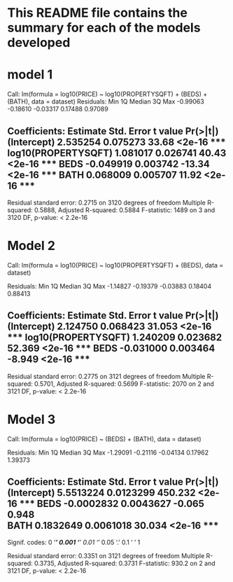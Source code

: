 # This README file contains the summary for each of the models developed

# model 1

Call:
lm(formula = log10(PRICE) ~ log10(PROPERTYSQFT) + (BEDS) + (BATH), 
    data = dataset)
Residuals:
     Min       1Q   Median       3Q      Max 
-0.99063 -0.18610 -0.03317  0.17488  0.97089 

Coefficients:
                     Estimate Std. Error t value Pr(>|t|)    
(Intercept)          2.535254   0.075273   33.68   <2e-16 ***
log10(PROPERTYSQFT)  1.081017   0.026741   40.43   <2e-16 ***
BEDS                -0.049919   0.003742  -13.34   <2e-16 ***
BATH                 0.068009   0.005707   11.92   <2e-16 ***
---

Residual standard error: 0.2715 on 3120 degrees of freedom
Multiple R-squared:  0.5888,	Adjusted R-squared:  0.5884 
F-statistic:  1489 on 3 and 3120 DF,  p-value: < 2.2e-16

# Model 2

Call:
lm(formula = log10(PRICE) ~ log10(PROPERTYSQFT) + (BEDS), data = dataset)

Residuals:
     Min       1Q   Median       3Q      Max 
-1.14827 -0.19379 -0.03883  0.18404  0.88413 

Coefficients:
                     Estimate Std. Error t value Pr(>|t|)    
(Intercept)          2.124750   0.068423  31.053   <2e-16 ***
log10(PROPERTYSQFT)  1.240209   0.023682  52.369   <2e-16 ***
BEDS                -0.031000   0.003464  -8.949   <2e-16 ***
---

Residual standard error: 0.2775 on 3121 degrees of freedom
Multiple R-squared:  0.5701,	Adjusted R-squared:  0.5699 
F-statistic:  2070 on 2 and 3121 DF,  p-value: < 2.2e-16

# Model 3

Call:
lm(formula = log10(PRICE) ~ (BEDS) + (BATH), data = dataset)

Residuals:
     Min       1Q   Median       3Q      Max 
-1.29091 -0.21116 -0.04134  0.17962  1.39373 

Coefficients:
              Estimate Std. Error t value Pr(>|t|)    
(Intercept)  5.5513224  0.0123299 450.232   <2e-16 ***
BEDS        -0.0002832  0.0043627  -0.065    0.948    
BATH         0.1832649  0.0061018  30.034   <2e-16 ***
---
Signif. codes:  0 ‘***’ 0.001 ‘**’ 0.01 ‘*’ 0.05 ‘.’ 0.1 ‘ ’ 1

Residual standard error: 0.3351 on 3121 degrees of freedom
Multiple R-squared:  0.3735,	Adjusted R-squared:  0.3731 
F-statistic: 930.2 on 2 and 3121 DF,  p-value: < 2.2e-16